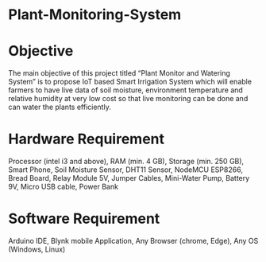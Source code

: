 # Plant-Monitoring-System

# Objective

The main objective of this project titled “Plant Monitor and Watering System” is to propose IoT based Smart Irrigation System which will enable farmers to have live data of soil moisture, environment temperature and relative humidity at very low cost so that live monitoring can be done and can water the plants efficiently. 

# Hardware Requirement

Processor (intel i3 and above)​,
RAM (min. 4 GB)​,
Storage (min. 250 GB)​,
Smart Phone​,
Soil Moisture Sensor​,
DHT11 Sensor​,
NodeMCU ESP8266​,
Bread Board​,
Relay Module 5V​,
Jumper Cables​,
Mini-Water Pump​,
Battery 9V​,
Micro USB cable​,
Power Bank​

# Software Requirement

Arduino IDE​,
Blynk mobile Application​,
Any Browser (chrome, Edge),
Any OS (Windows, Linux)​
